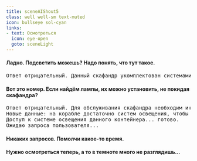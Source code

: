 ```yaml
---
title: sceneAIShout5
class: well well-sm text-muted
icon: bullseye sol-cyan
links:
- text: Осмотреться
  icon: eye-open
  goto: sceneLight
---
```

<h4>Ладно. Подсветить можешь? Надо понять, что тут такое.</h4>
<pre>Ответ отрицательный. Данный скафандр укомплектован системами освещения, однако лампы отсутствуют.</pre>
<h4>Вот это номер. Если найдём лампы, их можно установить, не покидая скафандра?</h4>
<pre>Ответ отрицательный. Для обслуживания скафандра необходим инженер или инженерный андроид, не находящийся в самом скафандре.
Новые данные: на корабле достаточно систем освещения, чтобы вам не понадобилось использовать системы скафандра.
Доступ к системе освещения данного контейнера... готово.
Ожидаю запроса пользователя...</pre>
<h4>Никаких запросов. Помолчи какое-то время.</h4>
<h4>Нужно осмотреться теперь, а то в темноте много не разглядишь...</h4>
